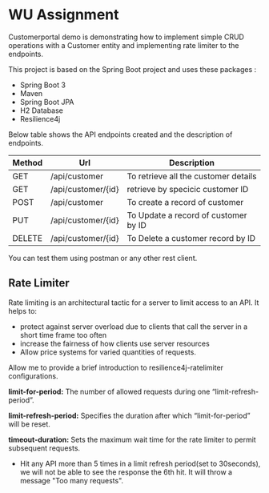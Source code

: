 


# WU Assignment

Customerportal  demo is demonstrating how to implement simple CRUD operations with a Customer entity and implementing rate limiter to the endpoints.

This project is based on the Spring Boot project and uses these packages :
- Spring Boot 3
- Maven
- Spring Boot JPA
- H2 Database
- Resilience4j

Below table shows the API endpoints created and the description of endpoints.

| Method  | Url                | Description                          |
| ------------- |--------------------|--------------------------------------|
| GET  | /api/customer      | To retrieve all the customer details |
| GET | /api/customer/{id} | retrieve by specicic customer ID     |
|POST|/api/customer| To create a record of customer       |
|PUT|/api/customer/{id}| To Update a record of customer by ID |
|DELETE|/api/customer/{id}| To Delete a customer record by ID    |


You can test them using postman or any other rest client.
## Rate Limiter

Rate limiting is an architectural tactic for a server to limit access to an API. It helps to:

- protect against server overload due to clients that call the server in a short time frame too often
- increase the fairness of how clients use server resources
- Allow price systems for varied quantities of requests.

Allow me to provide a brief introduction to resilience4j-ratelimiter configurations.

**limit-for-period:** The number of allowed requests during one “limit-refresh-period”.

**limit-refresh-period:** Specifies the duration after which “limit-for-period” will be reset.

**timeout-duration:** Sets the maximum wait time for the rate limiter to permit subsequent requests.

- Hit any API more than 5 times in a limit refresh period(set to 30seconds), we will not be able to see the response the 6th hit.
It will throw a message "Too many requests". 
